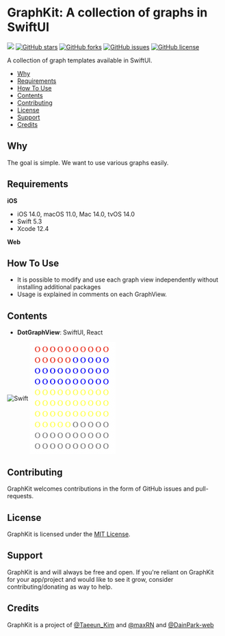 # GraphKit: A collection of graphs in SwiftUI

![](https://img.shields.io/badge/-Swift-orange) [![GitHub stars](https://img.shields.io/github/stars/Taeeun-Kim/GraphKit)](https://github.com/Taeeun-Kim/GraphKit/stargazers) [![GitHub forks](https://img.shields.io/github/forks/Taeeun-Kim/GraphKit)](https://github.com/Taeeun-Kim/GraphKit/network) [![GitHub issues](https://img.shields.io/github/issues/Taeeun-Kim/GraphKit)](https://github.com/Taeeun-Kim/GraphKit/issues) [![GitHub license](https://img.shields.io/github/license/Taeeun-Kim/GraphKit)](https://github.com/Taeeun-Kim/GraphKit/blob/main/LICENSE)

A collection of graph templates available in SwiftUI.

- [Why](#why)
- [Requirements](#requirements)
- [How To Use](#howToUse)
- [Contents](#contents)
- [Contributing](#contributing)
- [License](#license)
- [Support](#support)
- [Credits](#credits)

## Why

The goal is simple.
We want to use various graphs easily.

## Requirements

**iOS**

- iOS 14.0, macOS 11.0, Mac 14.0, tvOS 14.0
- Swift 5.3
- Xcode 12.4

**Web**

## How To Use

- It is possible to modify and use each graph view independently without installing additional packages
- Usage is explained in comments on each GraphView.

## Contents

- **DotGraphView**: SwiftUI, React
<p>
<img align="center" alt="Swift" width="200px" src="img/DotView.png"/>
<img align="center" alt="Swift" width="200px" src="img/DotView_React.png"/>
<p/>
  
## Contributing

GraphKit welcomes contributions in the form of GitHub issues and pull-requests.

## License

GraphKit is licensed under the [MIT License](https://vmanot.mit-license.org).

## Support

GraphKit is and will always be free and open. If you're reliant on GraphKit for your app/project and would like to see it grow, consider contributing/donating as way to help.

## Credits

GraphKit is a project of [@Taeeun_Kim](https://github.com/Taeeun-Kim) and [@maxRN](https://github.com/maxRN) and [@DainPark-web](https://github.com/DainPark-web)
